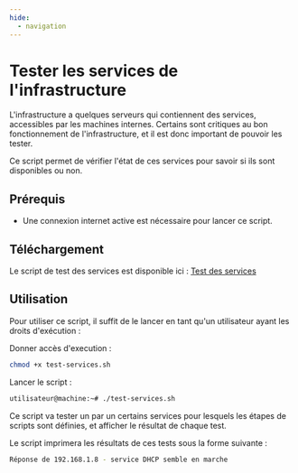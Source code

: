 ```yaml
---
hide:
  - navigation
---
```

# Tester les services de l'infrastructure

L'infrastructure a quelques serveurs qui contiennent des services, accessibles par les machines internes. Certains sont critiques au bon fonctionnement de l'infrastructure, et il est donc important de pouvoir les tester.

Ce script permet de vérifier l'état de ces services pour savoir si ils sont disponibles ou non.

## Prérequis

- Une connexion internet active est nécessaire pour lancer ce script.

## Téléchargement

Le script de test des services est disponible ici : [Test des services](https://raw.githubusercontent.com/AngarosGamer/SAE4/main/tests/test-services.sh)

## Utilisation

Pour utiliser ce script, il suffit de le lancer en tant qu'un utilisateur ayant les droits d'exécution :

Donner accès d'execution :

```bash
chmod +x test-services.sh
```

Lancer le script :

```bash
utilisateur@machine:~# ./test-services.sh
```

Ce script va tester un par un certains services pour lesquels les étapes de scripts sont définies, et afficher le résultat de chaque test.

Le script imprimera les résultats de ces tests sous la forme suivante :

```bash
Réponse de 192.168.1.8 - service DHCP semble en marche
```
